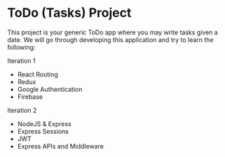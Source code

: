 # ToDo (Tasks) Project

This project is your generic ToDo app where you may write tasks given a date. We will go through developing this application and try to learn the following:

Iteration 1
- React Routing
- Redux
- Google Authentication
- Firebase

Iteration 2
- NodeJS & Express
- Express Sessions
- JWT
- Express APIs and Middleware